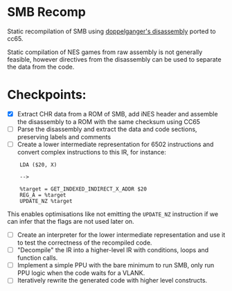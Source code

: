 # SMB Recomp

Static recompilation of SMB using [doppelganger's disassembly](https://raw.githubusercontent.com/threecreepio/smb-disassembly/refs/heads/master/src/smb.asm) ported to cc65.

Static compilation of NES games from raw assembly is not generally feasible, however directives from the disassembly
can be used to separate the data from the code.

# Checkpoints:

- [x] Extract CHR data from a ROM of SMB, add iNES header and assemble the disassembly to a ROM with the same checksum using CC65
- [ ] Parse the disassembly and extract the data and code sections, preserving labels and comments
- [ ] Create a lower intermediate representation for 6502 instructions and convert complex instructions to this IR, for instance:

```assembly
    LDA ($20, X)

    --> 

    %target = GET_INDEXED_INDIRECT_X_ADDR $20
    REG_A = %target
    UPDATE_NZ %target
```

This enables optimisations like not emitting the `UPDATE_NZ` instruction if we can infer that the flags are not used later on.
- [ ] Create an interpreter for the lower intermediate representation and use it to test the correctness of the recompiled code.
- [ ] "Decompile" the IR into a higher-level IR with conditions, loops and function calls.
- [ ] Implement a simple PPU with the bare minimum to run SMB, only run PPU logic when the code waits for a VLANK.
- [ ] Iteratively rewrite the generated code with higher level constructs.
